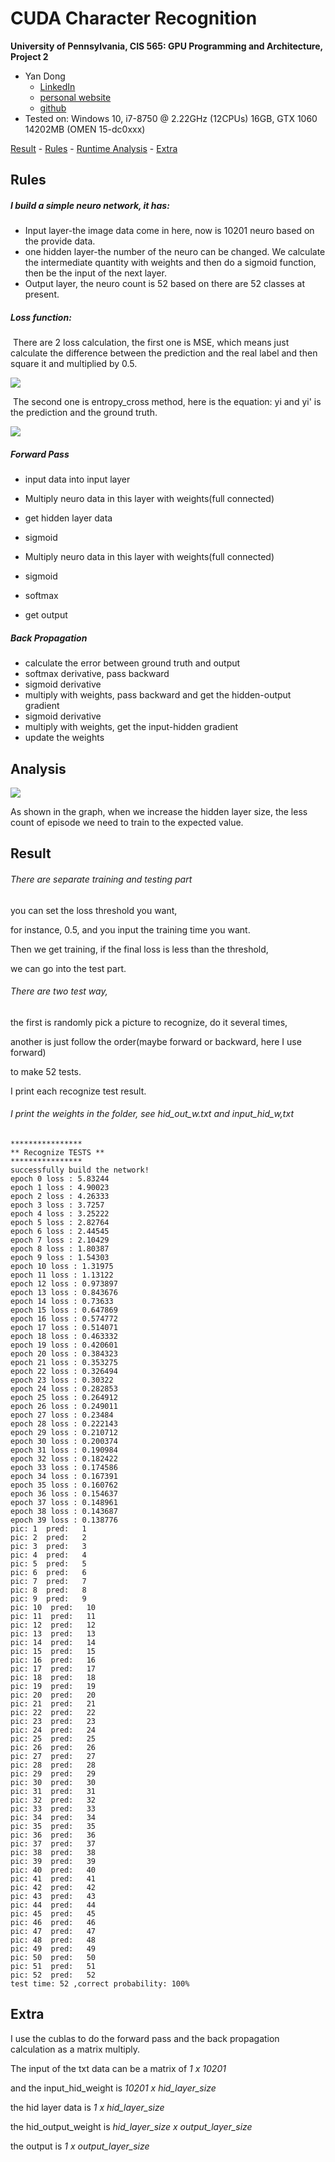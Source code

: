 CUDA Character Recognition
======================

**University of Pennsylvania, CIS 565: GPU Programming and Architecture, Project 2**

* Yan Dong
  - [LinkedIn](https://www.linkedin.com/in/yan-dong-572b1113b/)
  - [personal website](coffeier.com)
  - [github](https://github.com/coffeiersama)
* Tested on: Windows 10, i7-8750 @ 2.22GHz  (12CPUs)  16GB, GTX 1060 14202MB (OMEN 15-dc0xxx)



[Result](#result) - [Rules](#rules) - [Runtime Analysis](#analysis) - [Extra](#extra)



## Rules

##### I build a simple neuro network, it has:

- Input layer-the image data come in here, now is 10201 neuro based on the provide data.
- one hidden layer-the number of the neuro can be changed. We calculate the intermediate quantity with weights and then do a sigmoid function, then be the input of the next layer.
- Output layer, the neuro count is 52 based on there are 52 classes at present.

##### Loss function:

​	There are 2 loss calculation, the first one is MSE, which means just calculate the difference between the prediction and the real label and then square it and multiplied by 0.5.

![](img/eq1.png)

​	The second one is entropy_cross method, here is the equation: yi and yi' is the prediction and the ground truth.

![](img/eq2.png)

#####  Forward Pass

- input data into input layer

- Multiply neuro data in this layer with weights(full connected)

- get hidden layer data

- sigmoid

- Multiply neuro data in this layer with weights(full connected)

- sigmoid

- softmax 

- get output

  

##### Back Propagation

- calculate the error between ground truth and output
- softmax derivative, pass backward
- sigmoid derivative
- multiply with weights, pass backward and get the hidden-output gradient
- sigmoid derivative
- multiply with weights, get the input-hidden gradient
- update the weights



## Analysis

![](img/epi.png)

As shown in the graph, when we increase the hidden layer size, the less count of episode we need to train to the expected value.

## Result

###### There are separate training and testing part

you can set the loss threshold you want, 

for instance, 0.5, and you input the training time you want.

Then we get training, if the final loss is less than the threshold, 

we can go into the test part.

###### There are two test way,

the first is randomly pick a picture to recognize, do it several times,

another is just follow the order(maybe forward or backward, here I use forward)

to make 52 tests. 

I print each recognize test result.

###### I print the weights in the folder, see hid_out_w.txt and input_hid_w,txt

```
****************
** Recognize TESTS **
****************
successfully build the network!
epoch 0 loss : 5.83244
epoch 1 loss : 4.90023
epoch 2 loss : 4.26333
epoch 3 loss : 3.7257
epoch 4 loss : 3.25222
epoch 5 loss : 2.82764
epoch 6 loss : 2.44545
epoch 7 loss : 2.10429
epoch 8 loss : 1.80387
epoch 9 loss : 1.54303
epoch 10 loss : 1.31975
epoch 11 loss : 1.13122
epoch 12 loss : 0.973897
epoch 13 loss : 0.843676
epoch 14 loss : 0.73633
epoch 15 loss : 0.647869
epoch 16 loss : 0.574772
epoch 17 loss : 0.514071
epoch 18 loss : 0.463332
epoch 19 loss : 0.420601
epoch 20 loss : 0.384323
epoch 21 loss : 0.353275
epoch 22 loss : 0.326494
epoch 23 loss : 0.30322
epoch 24 loss : 0.282853
epoch 25 loss : 0.264912
epoch 26 loss : 0.249011
epoch 27 loss : 0.23484
epoch 28 loss : 0.222143
epoch 29 loss : 0.210712
epoch 30 loss : 0.200374
epoch 31 loss : 0.190984
epoch 32 loss : 0.182422
epoch 33 loss : 0.174586
epoch 34 loss : 0.167391
epoch 35 loss : 0.160762
epoch 36 loss : 0.154637
epoch 37 loss : 0.148961
epoch 38 loss : 0.143687
epoch 39 loss : 0.138776
pic: 1  pred:   1
pic: 2  pred:   2
pic: 3  pred:   3
pic: 4  pred:   4
pic: 5  pred:   5
pic: 6  pred:   6
pic: 7  pred:   7
pic: 8  pred:   8
pic: 9  pred:   9
pic: 10  pred:   10
pic: 11  pred:   11
pic: 12  pred:   12
pic: 13  pred:   13
pic: 14  pred:   14
pic: 15  pred:   15
pic: 16  pred:   16
pic: 17  pred:   17
pic: 18  pred:   18
pic: 19  pred:   19
pic: 20  pred:   20
pic: 21  pred:   21
pic: 22  pred:   22
pic: 23  pred:   23
pic: 24  pred:   24
pic: 25  pred:   25
pic: 26  pred:   26
pic: 27  pred:   27
pic: 28  pred:   28
pic: 29  pred:   29
pic: 30  pred:   30
pic: 31  pred:   31
pic: 32  pred:   32
pic: 33  pred:   33
pic: 34  pred:   34
pic: 35  pred:   35
pic: 36  pred:   36
pic: 37  pred:   37
pic: 38  pred:   38
pic: 39  pred:   39
pic: 40  pred:   40
pic: 41  pred:   41
pic: 42  pred:   42
pic: 43  pred:   43
pic: 44  pred:   44
pic: 45  pred:   45
pic: 46  pred:   46
pic: 47  pred:   47
pic: 48  pred:   48
pic: 49  pred:   49
pic: 50  pred:   50
pic: 51  pred:   51
pic: 52  pred:   52
test time: 52 ,correct probability: 100%
```



## Extra

I use the cublas to do the forward pass and the back propagation calculation as a matrix multiply.

The input of the txt data can be a matrix of  *1 x 10201*

and the input_hid_weight is *10201 x hid_layer_size*

the hid layer data is  *1 x hid_layer_size*

the hid_output_weight is  *hid_layer_size x output_layer_size*

the output is  *1 x output_layer_size*